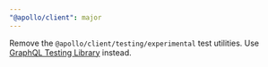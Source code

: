 ```yaml
---
"@apollo/client": major
---
```


Remove the `@apollo/client/testing/experimental` test utilities. Use [GraphQL Testing Library](https://github.com/apollographql/graphql-testing-library) instead.
